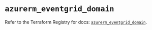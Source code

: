 # `azurerm_eventgrid_domain`

Refer to the Terraform Registry for docs: [`azurerm_eventgrid_domain`](https://registry.terraform.io/providers/hashicorp/azurerm/4.45.1/docs/resources/eventgrid_domain).
